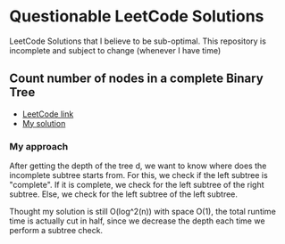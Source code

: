 # Questionable LeetCode Solutions
LeetCode Solutions that I believe to be sub-optimal. This repository is incomplete and subject to change (whenever I have time)

## Count number of nodes in a complete Binary Tree
- [LeetCode link](https://leetcode.com/problems/count-complete-tree-nodes/)
- [My solution](https://github.com/mingfengwan/questionable-leetcode-solutions/blob/main/count-complete-tree-nodes.py)

### My approach
After getting the depth of the tree d, we want to know where does the incomplete subtree starts from. For this, we check if the left subtree is "complete". If it is complete, we check for the left subtree of the right subtree. Else, we check for the left subtree of the left subtree.

Thought my solution is still O(log^2(n)) with space O(1), the total runtime time is actually cut in half, since we decrease the depth each time we perform a subtree check.
